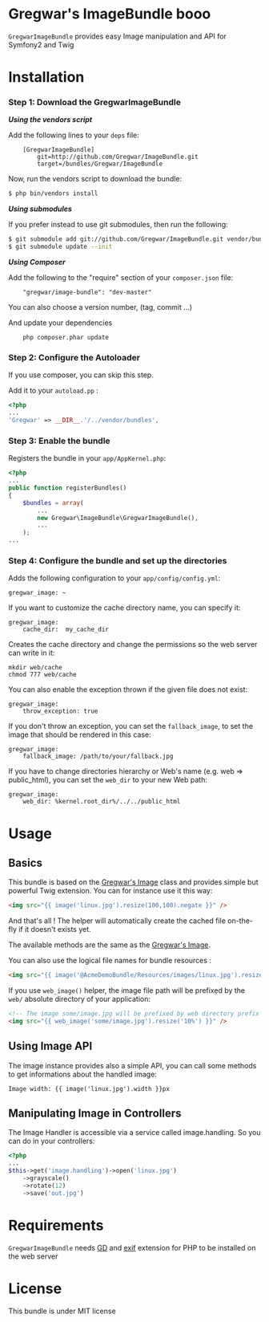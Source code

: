 Gregwar's ImageBundle booo
=====================

`GregwarImageBundle` provides easy Image manipulation and API for Symfony2 and Twig

Installation
============

### Step 1: Download the GregwarImageBundle

***Using the vendors script***

Add the following lines to your `deps` file:

```
    [GregwarImageBundle]
        git=http://github.com/Gregwar/ImageBundle.git
        target=/bundles/Gregwar/ImageBundle
```

Now, run the vendors script to download the bundle:

``` bash
$ php bin/vendors install
```

***Using submodules***

If you prefer instead to use git submodules, then run the following:

``` bash
$ git submodule add git://github.com/Gregwar/ImageBundle.git vendor/bundles/Gregwar/ImageBundle
$ git submodule update --init
```

***Using Composer***

Add the following to the "require" section of your `composer.json` file:

```
    "gregwar/image-bundle": "dev-master"
```

You can also choose a version number, (tag, commit ...)

And update your dependencies

```
    php composer.phar update
```

### Step 2: Configure the Autoloader

If you use composer, you can skip this step.

Add it to your `autoload.pp` :

```php
<?php
...
'Gregwar' => __DIR__.'/../vendor/bundles',
```

### Step 3: Enable the bundle

Registers the bundle in your `app/AppKernel.php`:

```php
<?php
...
public function registerBundles()
{
    $bundles = array(
        ...
        new Gregwar\ImageBundle\GregwarImageBundle(),
        ...
    );
...
```

### Step 4: Configure the bundle and set up the directories

Adds the following configuration to your `app/config/config.yml`:

    gregwar_image: ~

If you want to customize the cache directory name, you can specify it:

    gregwar_image:
        cache_dir:  my_cache_dir

Creates the cache directory and change the permissions so the web server can write
in it:

    mkdir web/cache
    chmod 777 web/cache

You can also enable the exception thrown if the given file does not exist:

    gregwar_image:
        throw_exception: true

If you don't throw an exception, you can set the `fallback_image`, to set the
image that should be rendered in this case:

    gregwar_image:
        fallback_image: /path/to/your/fallback.jpg

If you have to change directories hierarchy or Web's name (e.g. web => public_html), 
you can set the `web_dir` to your new Web path:
    
    gregwar_image:
        web_dir: %kernel.root_dir%/../../public_html
        

Usage
=====

Basics
------

This bundle is based on the [Gregwar's Image](http://github.com/Gregwar/Image) class and
provides simple but powerful Twig extension. You can for instance use it this way:

```html
<img src="{{ image('linux.jpg').resize(100,100).negate }}" />
```

And that's all ! The helper will automatically create the cached file on-the-fly if it
doesn't exists yet.

The available methods are the same as the [Gregwar's Image](http://github.com/Gregwar/Image).

You can also use the logical file names for bundle resources :

```html
<img src="{{ image('@AcmeDemoBundle/Resources/images/linux.jpg').resize(100,100).negate }}" />
```

If you use `web_image()` helper, the image file path will be prefixed by the `web/` absolute
directory of your application:

```html
<!-- The image some/image.jpg will be prefixed by web directory prefix -->
<img src="{{ web_image('some/image.jpg').resize('10%') }}" />
```

Using Image API
---------------

The image instance provides also a simple API, you can call some methods to get informations
about the handled image:

    Image width: {{ image('linux.jpg').width }}px

Manipulating Image in Controllers
---------------------------------

The Image Handler is accessible via a service called image.handling. So you can do in your
controllers:

```php
<?php
...
$this->get('image.handling')->open('linux.jpg')
    ->grayscale()
    ->rotate(12)
    ->save('out.jpg')
```

Requirements
============

`GregwarImageBundle` needs [GD](http://php.net/gd)
and [exif](http://php.net/exif) extension for PHP to be installed on the web server

License
=======

This bundle is under MIT license
